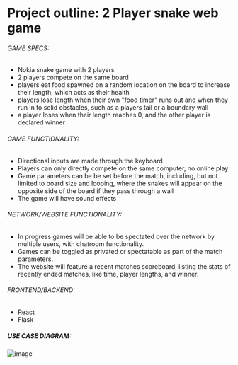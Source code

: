 # Project outline: 2 Player snake web game

###### GAME SPECS:
- Nokia snake game with 2 players
- 2 players compete on the same board
- players eat food spawned on a random location on the board to increase their length, which acts as their health
- players lose length when their own "food timer" runs out and when they run in to solid obstacles, such as a players tail or a boundary wall
- a player loses when their length reaches 0, and the other player is declared winner

###### GAME FUNCTIONALITY:
- Directional inputs are made through the keyboard
- Players can only directly compete on the same computer, no online play
- Game parameters can be be set before the match, including, but not limited to board size and looping, where the snakes will appear on the opposite side of the board if they pass through a wall
- The game will have sound effects

###### NETWORK/WEBSITE FUNCTIONALITY:
- In progress games will be able to be spectated over the network by multiple users, with chatroom functionality.
- Games can be toggled as privated or spectatable as part of the match parameters.
- The website will feature a recent matches scoreboard, listing the stats of recently ended matches, like time, player lengths, and winner.

###### FRONTEND/BACKEND:
- React
- Flask

##### USE CASE DIAGRAM:

![image](https://user-images.githubusercontent.com/125234889/219997956-189be98c-fc6d-48c6-9cc0-cdceab94f878.jpeg)
